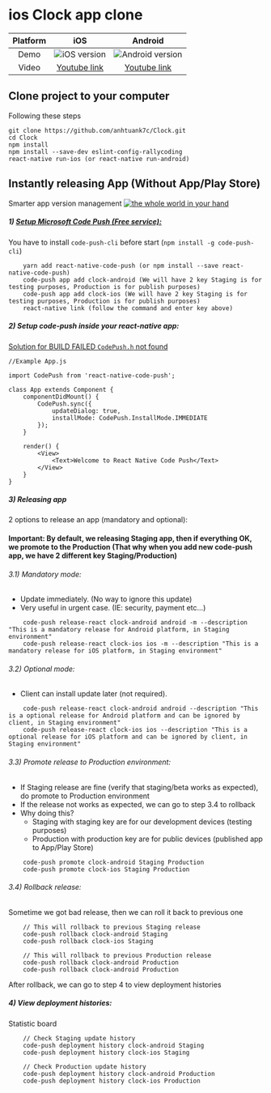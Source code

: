# ios Clock app clone

| Platform |                                     iOS                                    |                                     Android                                    |
|:--------:|:--------------------------------------------------------------------------:|:------------------------------------------------------------------------------:|
|   Demo   | ![iOS version](https://media.giphy.com/media/1iLp6mLO4heVV6j6/source.gif) | ![Android version](https://media.giphy.com/media/l3q2J3YaYcznHLLhe/source.gif) |
|   Video  |      [Youtube link](https://youtu.be/p3YX_g52mGw)                      | [Youtube link](https://youtu.be/8SFb4ZL6SQc)           |

## Clone project to your computer

Following these steps

```
git clone https://github.com/anhtuank7c/Clock.git
cd Clock
npm install
npm install --save-dev eslint-config-rallycoding
react-native run-ios (or react-native run-android)
```

## Instantly releasing App (Without App/Play Store)

Smarter app version management
[![the whole world in your hand](http://i.imgur.com/795Sx23.png)](https://www.youtube.com/watch?v=hXrqnfcW_Y8)

##### 1) [Setup Microsoft Code Push (Free service):](https://microsoft.github.io/code-push/)

You have to install `code-push-cli` before start (`npm install -g code-push-cli`)

```
    yarn add react-native-code-push (or npm install --save react-native-code-push)
    code-push app add clock-android (We will have 2 key Staging is for testing purposes, Production is for publish purposes)
    code-push app add clock-ios (We will have 2 key Staging is for testing purposes, Production is for publish purposes)
    react-native link (follow the command and enter key above)
```

##### 2) Setup code-push inside your react-native app:
[Solution for BUILD FAILED `CodePush.h` not found](https://github.com/Microsoft/react-native-code-push/issues/662#issuecomment-272901612)

```
//Example App.js

import CodePush from 'react-native-code-push';

class App extends Component {
    componentDidMount() {
        CodePush.sync({
            updateDialog: true,
            installMode: CodePush.InstallMode.IMMEDIATE
        });
    }

    render() {
        <View>
            <Text>Welcome to React Native Code Push</Text>
        </View>
    }
}

```

##### 3) Releasing app

2 options to release an app (mandatory and optional):

#### Important: By default, we releasing Staging app, then if everything OK, we promote to the Production (That why when you add new code-push app, we have 2 different key Staging/Production)

###### 3.1) Mandatory mode:

-  Update immediately. (No way to ignore this update)
-  Very useful in urgent case. (IE: security, payment etc...)

```
    code-push release-react clock-android android -m --description "This is a mandatory release for Android platform, in Staging environment"
    code-push release-react clock-ios ios -m --description "This is a mandatory release for iOS platform, in Staging environment"
```

###### 3.2) Optional mode:
- Client can install update later (not required).

```
    code-push release-react clock-android android --description "This is a optional release for Android platform and can be ignored by client, in Staging environment"
    code-push release-react clock-ios ios --description "This is a optional release for iOS platform and can be ignored by client, in Staging environment"
```

###### 3.3) Promote release to Production environment:

- If Staging release are fine (verify that staging/beta works as expected), do promote to Production environment
- If the release not works as expected, we can go to step 3.4 to rollback
- Why doing this?
    - Staging with staging key are for our development devices (testing purposes)
    - Production with production key are for public devices (published app to App/Play Store)

```
    code-push promote clock-android Staging Production
    code-push promote clock-ios Staging Production
```

###### 3.4) Rollback release:

Sometime we got bad release, then we can roll it back to previous one

```
    // This will rollback to previous Staging release
    code-push rollback clock-android Staging
    code-push rollback clock-ios Staging

    // This will rollback to previous Production release
    code-push rollback clock-android Production
    code-push rollback clock-android Production
```

After rollback, we can go to step 4 to view deployment histories

##### 4) View deployment histories:

Statistic board

```
    // Check Staging update history
    code-push deployment history clock-android Staging
    code-push deployment history clock-ios Staging

    // Check Production update history
    code-push deployment history clock-android Production
    code-push deployment history clock-ios Production
```

